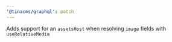 ```yaml
---
'@tinacms/graphql': patch
---
```


Adds support for an `assetsHost` when resolving `image` fields with `useRelativeMedia`
